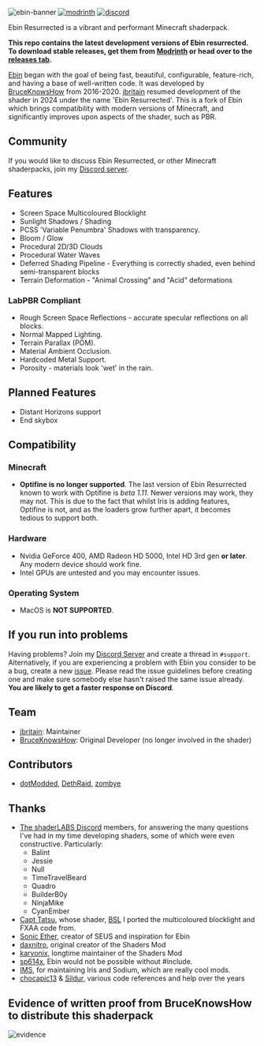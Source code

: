 ![ebin-banner](https://github.com/jbritain/Ebin-Shaders-Resurrected/assets/50422789/358e8e8c-f5fe-45f8-8660-c3dfeadb2081)
[![modrinth](https://cdn.jsdelivr.net/npm/@intergrav/devins-badges@3/assets/cozy/available/modrinth_vector.svg)](https://modrinth.com/mod/ebin-resurrected)
[![discord](https://cdn.jsdelivr.net/npm/@intergrav/devins-badges@3/assets/cozy/social/discord-plural_vector.svg)](https://discord.gg/b9SHNcvs6c)

Ebin Resurrected is a vibrant and performant Minecraft shaderpack.

**This repo contains the latest development versions of Ebin resurrected. To download stable releases, get them from [Modrinth](https://modrinth.com/mod/ebin-resurrected) or head over to the [releases tab](https://github.com/jbritain/Ebin-Shaders-Resurrected/latest).**

[Ebin](https://github.com/BruceKnowsHow/Ebin-Shaders) began with the goal of being fast, beautiful, configurable, feature-rich, and having a base of well-written code. It was developed by [BruceKnowsHow](https://github.com/BruceKnowsHow) from 2016-2020. [jbritain](https://github.com/jbritain) resumed development of the shader in 2024 under the name 'Ebin Resurrected'. This is a fork of Ebin which brings compatibility with modern versions of Minecraft, and significantly improves upon aspects of the shader, such as PBR.

## Community
If you would like to discuss Ebin Resurrected, or other Minecraft shaderpacks, join my [Discord server](https://discord.gg/b9SHNcvs6c).

## Features
- Screen Space Multicoloured Blocklight
- Sunlight Shadows / Shading
- PCSS 'Variable Penumbra' Shadows with transparency.
- Bloom / Glow
- Procedural 2D/3D Clouds
- Procedural Water Waves
- Deferred Shading Pipeline - Everything is correctly shaded, even behind semi-transparent blocks
- Terrain Deformation - "Animal Crossing" and "Acid" deformations
### LabPBR Compliant
  - Rough Screen Space Reflections - accurate specular reflections on all blocks.
  - Normal Mapped Lighting.
  - Terrain Parallax (POM).
  - Material Ambient Occlusion.
  - Hardcoded Metal Support.
  - Porosity - materials look 'wet' in the rain.

## Planned Features
- Distant Horizons support
- End skybox

## Compatibility
### Minecraft
- **Optifine is no longer supported**. The last version of Ebin Resurrected known to work with Optifine is *beta 1.11*. Newer versions may work, they may not. This is due to the fact that whilst Iris is adding features, Optifine is not, and as the loaders grow further apart, it becomes tedious to support both.
### Hardware
- Nvidia GeForce 400, AMD Radeon HD 5000, Intel HD 3rd gen **or later**. Any modern device should work fine.
- Intel GPUs are untested and you may encounter issues.
### Operating System
- MacOS is **NOT SUPPORTED**.

## If you run into problems
Having problems? Join my [Discord Server](https://discord.gg/b9SHNcvs6c) and create a thread in `#support`. Alternatively, if you are experiencing a problem with Ebin you consider to be a bug, create a new [issue](https://github.com/jbritain/Ebin-Shaders-Resurrected/issues). Please read the issue guidelines before creating one and make sure somebody else hasn't raised the same issue already. **You are likely to get a faster response on Discord**.

## Team
- [jbritain](https://github.com/jbritain): Maintainer
- [BruceKnowsHow](https://github.com/BruceKnowsHow): Original Developer (no longer involved in the shader)

## Contributors
- [dotModded](https://github.com/dotModded), [DethRaid](https://github.com/DethRaid), [zombye](https://github.com/zombye)


## Thanks
- [The shaderLABS Discord](https://discord.gg/RpzWN9S) members, for answering the many questions I've had in my time developing shaders, some of which were even constructive. Particularly:
  - Balint
  - Jessie
  - Null
  - TimeTravelBeard
  - Quadro
  - BuilderB0y
  - NinjaMike
  - CyanEmber
- [Capt Tatsu](https://bitslablab.com/), whose shader, [BSL](https://bitslablab.com/bslshaders/) I ported the multicoloured blocklight and FXAA code from.
- [Sonic Ether](https://www.facebook.com/SonicEther/), creator of SEUS and inspiration for Ebin
- [daxnitro](http://www.minecraftforum.net/forums/mapping-and-modding/minecraft-mods/1272365), original creator of the Shaders Mod
- [karyonix](http://www.minecraftforum.net/forums/mapping-and-modding/minecraft-mods/1286604), longtime maintainer of the Shaders Mod
- [sp614x](https://twitter.com/sp614x), Ebin would not be possible without #include.
- [IMS](https://github.com/IMS212), for maintaining Iris and Sodium, which are really cool mods.
- [chocapic13](http://www.minecraftforum.net/forums/mapping-and-modding/minecraft-mods/1293898) & [Sildur](http://www.minecraftforum.net/forums/mapping-and-modding/minecraft-mods/1291396), various code references and help over the years

## Evidence of written proof from BruceKnowsHow to distribute this shaderpack
![evidence](https://github.com/jbritain/Ebin-Shaders-Resurrected/assets/50422789/0cca45b6-dd21-4718-a271-80afe12f0546)

